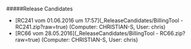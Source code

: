 #####Release Candidates
* [RC241 vom 01.06.2016 um 17:57](_ReleaseCandidates/BillingTool - RC241.zip?raw=true) (Computer: CHRISTIAN-S, User: chris)
* [RC66 vom 28.05.2016](_ReleaseCandidates/BillingTool - RC66.zip?raw=true) (Computer: CHRISTIAN-S, User: chris)
